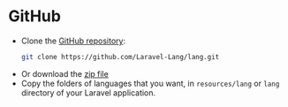 # GitHub

* Clone the [GitHub repository](https://github.com/Laravel-Lang/lang/):
  ```bash
  git clone https://github.com/Laravel-Lang/lang.git
  ```
* Or download the [zip file](https://github.com/Laravel-Lang/lang/archive/refs/heads/main.zip)
* Copy the folders of languages that you want, in `resources/lang` or `lang` directory of your Laravel application.
